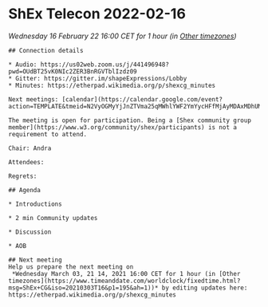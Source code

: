 # ShEx Telecon 2022-02-16
*Wednesday 16 February 22  16:00 CET for 1 hour (in [Other timezones](https://www.timeanddate.com/worldclock/fixedtime.html?msg=ShEx+CG&iso=20220216T16&p1=3759&p2=248&p3=304&p4=185&p5=4675&p6=233&p7=1272&p8=337&p9=312&ah=1))*



	## Connection details

	* Audio: https://us02web.zoom.us/j/441496948?pwd=OUdBT25vK0NIc2ZER3BnRGVTblIzdz09
	* Gitter: https://gitter.im/shapeExpressions/Lobby
	* Minutes: https://etherpad.wikimedia.org/p/shexcg_minutes

	Next meetings: [calendar](https://calendar.google.com/event?action=TEMPLATE&tmeid=N2VyOGMyYjJnZTVma25qMWhlYWF2YmYycHFfMjAyMDAxMDhUMTMwMDAwWiBtaWNlbGlvLmJlX2FjM2xqNzNqdTA0YTY3OGIwaHRsMXBpamRvQGc&tmsrc=micelio.be_ac3lj73ju04a678b0htl1pijdo%40group.calendar.google.com&scp=ALL)

	The meeting is open for participation. Being a [Shex community group member](https://www.w3.org/community/shex/participants) is not a requirement to attend.

	Chair: Andra

	Attendees: 

	Regrets:

	## Agenda

	* Introductions

	* 2 min Community updates
	   
	* Discussion

	* AOB

	## Next meeting
	Help us prepare the next meeting on 
	 *Wednesday March 03, 21 14, 2021 16:00 CET for 1 hour (in [Other timezones](https://www.timeanddate.com/worldclock/fixedtime.html?msg=ShEx+CG&iso=20210303T16&p1=195&ah=1))* by editing updates here:  https://etherpad.wikimedia.org/p/shexcg_minutes
